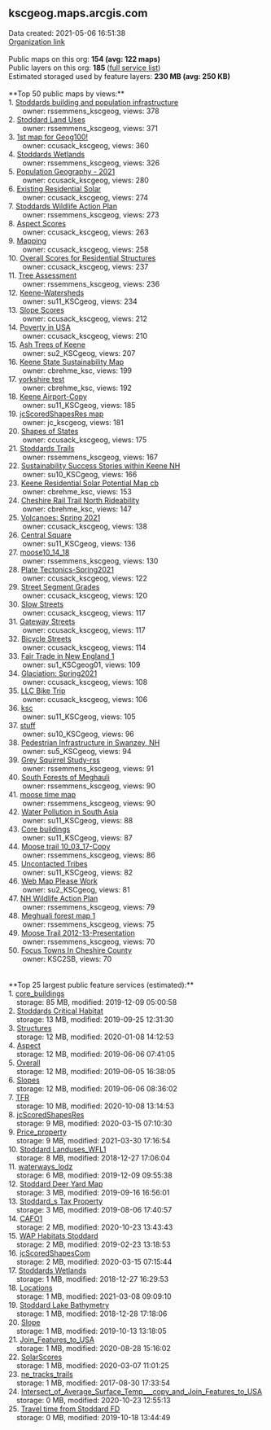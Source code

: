 <h2>kscgeog.maps.arcgis.com</h2> Data created: 2021-05-06 16:51:38 <br /><a target='new' href='https://kscgeog.maps.arcgis.com'>Organization link</a><br /><br />Public maps on this org: <b>154 (avg: 122 maps)</b><br />Public layers on this org: <b>185 </b>(<a target='new' href='https://services.arcgis.com/JNsV9gwtc6W7wYcK/ArcGIS/rest/services'>full service list</a>)<br />Estimated storaged used by feature layers: <b>230 MB (avg: 250 KB)</b><br /><br />**Top 50 public maps by views:**<br />  1. <a target='new' href='https://www.arcgis.com/home/item.html?id=78f14c6d03d846ac83ab80d769d165b7'>Stoddards building and population infrastructure</a> <br />  &nbsp;&nbsp;&nbsp;&nbsp; &nbsp;&nbsp;owner: rssemmens_kscgeog, views: 378<br />  2. <a target='new' href='https://www.arcgis.com/home/item.html?id=df7424725ea348ababfd6ba60ab2bbc5'>Stoddard Land Uses</a> <br />  &nbsp;&nbsp;&nbsp;&nbsp; &nbsp;&nbsp;owner: rssemmens_kscgeog, views: 371<br />  3. <a target='new' href='https://www.arcgis.com/home/item.html?id=a45f696378d3476aa5ccfc025af2622b'>1st map for Geog100!</a> <br />  &nbsp;&nbsp;&nbsp;&nbsp; &nbsp;&nbsp;owner: ccusack_kscgeog, views: 360<br />  4. <a target='new' href='https://www.arcgis.com/home/item.html?id=8311d9e538a4498d8c749f6a634a335b'>Stoddards Wetlands</a> <br />  &nbsp;&nbsp;&nbsp;&nbsp; &nbsp;&nbsp;owner: rssemmens_kscgeog, views: 326<br />  5. <a target='new' href='https://www.arcgis.com/home/item.html?id=5634cab568fb4db0bcf36d3378bd9d06'>Population Geography - 2021</a> <br />  &nbsp;&nbsp;&nbsp;&nbsp; &nbsp;&nbsp;owner: ccusack_kscgeog, views: 280<br />  6. <a target='new' href='https://www.arcgis.com/home/item.html?id=fb86950a73dd4078b5b49e6df0539fd4'>Existing Residential Solar</a> <br />  &nbsp;&nbsp;&nbsp;&nbsp; &nbsp;&nbsp;owner: ccusack_kscgeog, views: 274<br />  7. <a target='new' href='https://www.arcgis.com/home/item.html?id=5fcaa29c997446aab87bab96278e75e3'>Stoddards Wildlife Action Plan</a> <br />  &nbsp;&nbsp;&nbsp;&nbsp; &nbsp;&nbsp;owner: rssemmens_kscgeog, views: 273<br />  8. <a target='new' href='https://www.arcgis.com/home/item.html?id=d8fd226352f84e37a2fab87a07ca5b01'>Aspect Scores</a> <br />  &nbsp;&nbsp;&nbsp;&nbsp; &nbsp;&nbsp;owner: ccusack_kscgeog, views: 263<br />  9. <a target='new' href='https://www.arcgis.com/home/item.html?id=955002dd5cd24bd0b321ddab9c65713b'>Mapping</a> <br />  &nbsp;&nbsp;&nbsp;&nbsp; &nbsp;&nbsp;owner: ccusack_kscgeog, views: 258<br />  10. <a target='new' href='https://www.arcgis.com/home/item.html?id=e367a8a3de6247cab16395a8d9be7e71'>Overall Scores for Residential Structures</a> <br />  &nbsp;&nbsp;&nbsp;&nbsp; &nbsp;&nbsp;owner: ccusack_kscgeog, views: 237<br />  11. <a target='new' href='https://www.arcgis.com/home/item.html?id=28442bb7da4540bfb1c9976c323e892d'>Tree Assessment</a> <br />  &nbsp;&nbsp;&nbsp;&nbsp; &nbsp;&nbsp;owner: rssemmens_kscgeog, views: 236<br />  12. <a target='new' href='https://www.arcgis.com/home/item.html?id=74e1cd6dcb77429ea3f7b159cf4b4dd0'>Keene-Watersheds</a> <br />  &nbsp;&nbsp;&nbsp;&nbsp; &nbsp;&nbsp;owner: su11_KSCgeog, views: 234<br />  13. <a target='new' href='https://www.arcgis.com/home/item.html?id=04b79dfca6fb4e019b042ae426d395f7'>Slope Scores</a> <br />  &nbsp;&nbsp;&nbsp;&nbsp; &nbsp;&nbsp;owner: ccusack_kscgeog, views: 212<br />  14. <a target='new' href='https://www.arcgis.com/home/item.html?id=4b18a84b1d17445f91c64f00d73ac921'>Poverty in USA</a> <br />  &nbsp;&nbsp;&nbsp;&nbsp; &nbsp;&nbsp;owner: ccusack_kscgeog, views: 210<br />  15. <a target='new' href='https://www.arcgis.com/home/item.html?id=5911c50763624f83935bac830b0889af'>Ash Trees of Keene</a> <br />  &nbsp;&nbsp;&nbsp;&nbsp; &nbsp;&nbsp;owner: su2_KSCgeog, views: 207<br />  16. <a target='new' href='https://www.arcgis.com/home/item.html?id=27a33f7ca6e744f9b30240995e893679'>Keene State Sustainability Map</a> <br />  &nbsp;&nbsp;&nbsp;&nbsp; &nbsp;&nbsp;owner: cbrehme_ksc, views: 199<br />  17. <a target='new' href='https://www.arcgis.com/home/item.html?id=2cbfc17955d849efac439129dd9dcd30'>yorkshire test</a> <br />  &nbsp;&nbsp;&nbsp;&nbsp; &nbsp;&nbsp;owner: cbrehme_ksc, views: 192<br />  18. <a target='new' href='https://www.arcgis.com/home/item.html?id=ff0dbd392c234c24af9e0fa3f520fb16'>Keene Airport-Copy</a> <br />  &nbsp;&nbsp;&nbsp;&nbsp; &nbsp;&nbsp;owner: su11_KSCgeog, views: 185<br />  19. <a target='new' href='https://www.arcgis.com/home/item.html?id=7b6791a58fec42e6aba32b053481779d'>jcScoredShapesRes map</a> <br />  &nbsp;&nbsp;&nbsp;&nbsp; &nbsp;&nbsp;owner: jc_kscgeog, views: 181<br />  20. <a target='new' href='https://www.arcgis.com/home/item.html?id=c8571704777b4042923ddec24cbcd37e'>Shapes of States</a> <br />  &nbsp;&nbsp;&nbsp;&nbsp; &nbsp;&nbsp;owner: ccusack_kscgeog, views: 175<br />  21. <a target='new' href='https://www.arcgis.com/home/item.html?id=3a4509f95dfb41a2ad0e5ed69a137ee0'>Stoddards Trails</a> <br />  &nbsp;&nbsp;&nbsp;&nbsp; &nbsp;&nbsp;owner: rssemmens_kscgeog, views: 167<br />  22. <a target='new' href='https://www.arcgis.com/home/item.html?id=9708d238d710414cb4998b74b2e442d5'>Sustainability Success Stories within Keene NH</a> <br />  &nbsp;&nbsp;&nbsp;&nbsp; &nbsp;&nbsp;owner: su10_KSCgeog, views: 166<br />  23. <a target='new' href='https://www.arcgis.com/home/item.html?id=7c8a3f3d5f164c46845106c467e29a59'>Keene Residential Solar Potential Map cb</a> <br />  &nbsp;&nbsp;&nbsp;&nbsp; &nbsp;&nbsp;owner: cbrehme_ksc, views: 153<br />  24. <a target='new' href='https://www.arcgis.com/home/item.html?id=858ad15ffc8f45ad90be3dad427266b5'>Cheshire Rail Trail North Rideability</a> <br />  &nbsp;&nbsp;&nbsp;&nbsp; &nbsp;&nbsp;owner: cbrehme_ksc, views: 147<br />  25. <a target='new' href='https://www.arcgis.com/home/item.html?id=22e8694ca34b44e9812314064bdf982a'>Volcanoes: Spring 2021</a> <br />  &nbsp;&nbsp;&nbsp;&nbsp; &nbsp;&nbsp;owner: ccusack_kscgeog, views: 138<br />  26. <a target='new' href='https://www.arcgis.com/home/item.html?id=453ffdf3d71f46ea9f3c0d8190bb9904'>Central Square</a> <br />  &nbsp;&nbsp;&nbsp;&nbsp; &nbsp;&nbsp;owner: su11_KSCgeog, views: 136<br />  27. <a target='new' href='https://www.arcgis.com/home/item.html?id=17f094b3563f409a8625c5d141d0be23'>moose10_14_18</a> <br />  &nbsp;&nbsp;&nbsp;&nbsp; &nbsp;&nbsp;owner: rssemmens_kscgeog, views: 130<br />  28. <a target='new' href='https://www.arcgis.com/home/item.html?id=5d9dd47a05ea482f8e37769bab47b986'>Plate Tectonics-Spring2021</a> <br />  &nbsp;&nbsp;&nbsp;&nbsp; &nbsp;&nbsp;owner: ccusack_kscgeog, views: 122<br />  29. <a target='new' href='https://www.arcgis.com/home/item.html?id=51dea8778de14741b10b91f1deb18501'>Street Segment Grades</a> <br />  &nbsp;&nbsp;&nbsp;&nbsp; &nbsp;&nbsp;owner: ccusack_kscgeog, views: 120<br />  30. <a target='new' href='https://www.arcgis.com/home/item.html?id=018cbf4dd71b41458c57c456cf3df158'>Slow Streets</a> <br />  &nbsp;&nbsp;&nbsp;&nbsp; &nbsp;&nbsp;owner: ccusack_kscgeog, views: 117<br />  31. <a target='new' href='https://www.arcgis.com/home/item.html?id=4846c0d5919b48e68f2df824c1353873'>Gateway Streets</a> <br />  &nbsp;&nbsp;&nbsp;&nbsp; &nbsp;&nbsp;owner: ccusack_kscgeog, views: 117<br />  32. <a target='new' href='https://www.arcgis.com/home/item.html?id=f8656dd81ebd425283425bacc51c0257'>Bicycle Streets</a> <br />  &nbsp;&nbsp;&nbsp;&nbsp; &nbsp;&nbsp;owner: ccusack_kscgeog, views: 114<br />  33. <a target='new' href='https://www.arcgis.com/home/item.html?id=0daed06aae4042f2b4ba7ac0acc51e9a'>Fair Trade in New England 1</a> <br />  &nbsp;&nbsp;&nbsp;&nbsp; &nbsp;&nbsp;owner: su1_KSCgeog01, views: 109<br />  34. <a target='new' href='https://www.arcgis.com/home/item.html?id=31fe7587302d4e6982d0271a08ade23c'>Glaciation: Spring2021</a> <br />  &nbsp;&nbsp;&nbsp;&nbsp; &nbsp;&nbsp;owner: ccusack_kscgeog, views: 108<br />  35. <a target='new' href='https://www.arcgis.com/home/item.html?id=174472c654ad46ac99b2a827f75981b3'>LLC Bike Trip</a> <br />  &nbsp;&nbsp;&nbsp;&nbsp; &nbsp;&nbsp;owner: ccusack_kscgeog, views: 106<br />  36. <a target='new' href='https://www.arcgis.com/home/item.html?id=769c9cef5bdf41c1857966326250f4c5'>ksc</a> <br />  &nbsp;&nbsp;&nbsp;&nbsp; &nbsp;&nbsp;owner: su11_KSCgeog, views: 105<br />  37. <a target='new' href='https://www.arcgis.com/home/item.html?id=977c16e2ab6a49dfb8e889be78504bf5'>stuff</a> <br />  &nbsp;&nbsp;&nbsp;&nbsp; &nbsp;&nbsp;owner: su10_KSCgeog, views: 96<br />  38. <a target='new' href='https://www.arcgis.com/home/item.html?id=bff6e9690a4d4127a988f6cef12eec49'>Pedestrian Infrastructure in Swanzey, NH</a> <br />  &nbsp;&nbsp;&nbsp;&nbsp; &nbsp;&nbsp;owner: su5_KSCgeog, views: 94<br />  39. <a target='new' href='https://www.arcgis.com/home/item.html?id=6039b472558f4f8d8ae3d69f24fab1dd'>Grey Squirrel Study-rss</a> <br />  &nbsp;&nbsp;&nbsp;&nbsp; &nbsp;&nbsp;owner: rssemmens_kscgeog, views: 91<br />  40. <a target='new' href='https://www.arcgis.com/home/item.html?id=fd9f43be90724a3b964a097efa822f40'>South Forests of Meghauli</a> <br />  &nbsp;&nbsp;&nbsp;&nbsp; &nbsp;&nbsp;owner: rssemmens_kscgeog, views: 90<br />  41. <a target='new' href='https://www.arcgis.com/home/item.html?id=a659d6edf2414d2fba0a1a7db077cb95'>moose time map</a> <br />  &nbsp;&nbsp;&nbsp;&nbsp; &nbsp;&nbsp;owner: rssemmens_kscgeog, views: 90<br />  42. <a target='new' href='https://www.arcgis.com/home/item.html?id=dcedf8ed9fce4768ace5cfa5998e9534'>Water Pollution in South Asia</a> <br />  &nbsp;&nbsp;&nbsp;&nbsp; &nbsp;&nbsp;owner: su11_KSCgeog, views: 88<br />  43. <a target='new' href='https://www.arcgis.com/home/item.html?id=097a08361a8241beb883e4464d0d1578'>Core buildings</a> <br />  &nbsp;&nbsp;&nbsp;&nbsp; &nbsp;&nbsp;owner: su11_KSCgeog, views: 87<br />  44. <a target='new' href='https://www.arcgis.com/home/item.html?id=8f61704131aa47e0973e1b4a74022121'>Moose trail 10_03_17-Copy</a> <br />  &nbsp;&nbsp;&nbsp;&nbsp; &nbsp;&nbsp;owner: rssemmens_kscgeog, views: 86<br />  45. <a target='new' href='https://www.arcgis.com/home/item.html?id=fea6714c0beb4063a667c93ac6812565'>Uncontacted Tribes</a> <br />  &nbsp;&nbsp;&nbsp;&nbsp; &nbsp;&nbsp;owner: su11_KSCgeog, views: 82<br />  46. <a target='new' href='https://www.arcgis.com/home/item.html?id=61cc7f4edae9478c9aa7c12187d75a01'>Web Map Please Work</a> <br />  &nbsp;&nbsp;&nbsp;&nbsp; &nbsp;&nbsp;owner: su2_KSCgeog, views: 81<br />  47. <a target='new' href='https://www.arcgis.com/home/item.html?id=f09972a60f8743309a902d06514d4e90'>NH Wildlife Action Plan</a> <br />  &nbsp;&nbsp;&nbsp;&nbsp; &nbsp;&nbsp;owner: rssemmens_kscgeog, views: 79<br />  48. <a target='new' href='https://www.arcgis.com/home/item.html?id=17b7644be996478c9bb0e8e282d4e3ff'>Meghuali forest map 1</a> <br />  &nbsp;&nbsp;&nbsp;&nbsp; &nbsp;&nbsp;owner: rssemmens_kscgeog, views: 75<br />  49. <a target='new' href='https://www.arcgis.com/home/item.html?id=da2c76333a2d44ac9625a43d5353ba50'>Moose Trail 2012-13-Presentation</a> <br />  &nbsp;&nbsp;&nbsp;&nbsp; &nbsp;&nbsp;owner: rssemmens_kscgeog, views: 70<br />  50. <a target='new' href='https://www.arcgis.com/home/item.html?id=7db551c252aa4f149f61690eca989890'>Focus Towns In Cheshire County</a> <br />  &nbsp;&nbsp;&nbsp;&nbsp; &nbsp;&nbsp;owner: KSC2SB, views: 70<br /><br /><br />**Top 25 largest public feature services (estimated):**<br /> 1. <a target='new' href='https://www.arcgis.com/home/item.html?id=6707f9746ae846818293a60cf2e3186d'>core_buildings</a><br /> &nbsp;&nbsp;&nbsp;&nbsp;storage: 85 MB, modified: 2019-12-09 05:00:58<br /> 2. <a target='new' href='https://www.arcgis.com/home/item.html?id=719e31d61b89483fb38d75721540f847'>Stoddards Critical Habitat</a><br /> &nbsp;&nbsp;&nbsp;&nbsp;storage: 13 MB, modified: 2019-09-25 12:31:30<br /> 3. <a target='new' href='https://www.arcgis.com/home/item.html?id=ab42a40b2cd6462d8eb36220674870d2'>Structures</a><br /> &nbsp;&nbsp;&nbsp;&nbsp;storage: 12 MB, modified: 2020-01-08 14:12:53<br /> 4. <a target='new' href='https://www.arcgis.com/home/item.html?id=cda3e30fb77748af9e8e3fcab8ec1b5a'>Aspect</a><br /> &nbsp;&nbsp;&nbsp;&nbsp;storage: 12 MB, modified: 2019-06-06 07:41:05<br /> 5. <a target='new' href='https://www.arcgis.com/home/item.html?id=82fb8298a73348a7b19ffaeaa63271ce'>Overall</a><br /> &nbsp;&nbsp;&nbsp;&nbsp;storage: 12 MB, modified: 2019-06-05 16:38:05<br /> 6. <a target='new' href='https://www.arcgis.com/home/item.html?id=7d4c9f6df0494857aa55133114e941fb'>Slopes</a><br /> &nbsp;&nbsp;&nbsp;&nbsp;storage: 12 MB, modified: 2019-06-06 08:36:02<br /> 7. <a target='new' href='https://www.arcgis.com/home/item.html?id=74911f083f134b60bab778cd3e9538cf'>TFR</a><br /> &nbsp;&nbsp;&nbsp;&nbsp;storage: 10 MB, modified: 2020-10-08 13:14:53<br /> 8. <a target='new' href='https://www.arcgis.com/home/item.html?id=1364edea8c0a43fa9355494112d4f7df'>jcScoredShapesRes</a><br /> &nbsp;&nbsp;&nbsp;&nbsp;storage: 9 MB, modified: 2020-03-15 07:10:30<br /> 9. <a target='new' href='https://www.arcgis.com/home/item.html?id=d0f6bddbc5a54168b7ffeb4846274797'>Price_property</a><br /> &nbsp;&nbsp;&nbsp;&nbsp;storage: 9 MB, modified: 2021-03-30 17:16:54<br /> 10. <a target='new' href='https://www.arcgis.com/home/item.html?id=b74d28cebe5f400d998d750164a1dfe7'>Stoddard Landuses_WFL1</a><br /> &nbsp;&nbsp;&nbsp;&nbsp;storage: 8 MB, modified: 2018-12-27 17:06:04<br /> 11. <a target='new' href='https://www.arcgis.com/home/item.html?id=d658fb38bb0a4f37acd903eb52765744'>waterways_lodz</a><br /> &nbsp;&nbsp;&nbsp;&nbsp;storage: 6 MB, modified: 2019-12-09 09:55:38<br /> 12. <a target='new' href='https://www.arcgis.com/home/item.html?id=db3cf31cb41843419969a50f9764a801'>Stoddard Deer Yard Map</a><br /> &nbsp;&nbsp;&nbsp;&nbsp;storage: 3 MB, modified: 2019-09-16 16:56:01<br /> 13. <a target='new' href='https://www.arcgis.com/home/item.html?id=772a7e6174134eec834b92ceada832b5'>Stoddard_s Tax Property</a><br /> &nbsp;&nbsp;&nbsp;&nbsp;storage: 3 MB, modified: 2019-08-06 17:40:57<br /> 14. <a target='new' href='https://www.arcgis.com/home/item.html?id=a30f84380e624808934edad70b3ac5d4'>CAFO1</a><br /> &nbsp;&nbsp;&nbsp;&nbsp;storage: 2 MB, modified: 2020-10-23 13:43:43<br /> 15. <a target='new' href='https://www.arcgis.com/home/item.html?id=5c78d2a1cbb44582aaf7f361122be0ec'>WAP Habitats Stoddard</a><br /> &nbsp;&nbsp;&nbsp;&nbsp;storage: 2 MB, modified: 2019-02-23 13:18:53<br /> 16. <a target='new' href='https://www.arcgis.com/home/item.html?id=f0e44133be0048ed9cbe1d196537e1ef'>jcScoredShapesCom</a><br /> &nbsp;&nbsp;&nbsp;&nbsp;storage: 2 MB, modified: 2020-03-15 07:15:44<br /> 17. <a target='new' href='https://www.arcgis.com/home/item.html?id=c38d0a5bd24647fe97085d2ccb009d4f'>Stoddards Wetlands</a><br /> &nbsp;&nbsp;&nbsp;&nbsp;storage: 1 MB, modified: 2018-12-27 16:29:53<br /> 18. <a target='new' href='https://www.arcgis.com/home/item.html?id=efa086f717e748dda5decbc476070d1d'>Locations</a><br /> &nbsp;&nbsp;&nbsp;&nbsp;storage: 1 MB, modified: 2021-03-08 09:09:10<br /> 19. <a target='new' href='https://www.arcgis.com/home/item.html?id=f1ed8d61efca499b9cd2b7ea46299c25'>Stoddard Lake Bathymetry</a><br /> &nbsp;&nbsp;&nbsp;&nbsp;storage: 1 MB, modified: 2018-12-28 17:18:06<br /> 20. <a target='new' href='https://www.arcgis.com/home/item.html?id=d5063b36ee3148c298efc6077432b0c3'>Slope</a><br /> &nbsp;&nbsp;&nbsp;&nbsp;storage: 1 MB, modified: 2019-10-13 13:18:05<br /> 21. <a target='new' href='https://www.arcgis.com/home/item.html?id=c9db7f241e214c589b2001833ca7262e'>Join_Features_to_USA</a><br /> &nbsp;&nbsp;&nbsp;&nbsp;storage: 1 MB, modified: 2020-08-28 15:16:02<br /> 22. <a target='new' href='https://www.arcgis.com/home/item.html?id=b1df9d3972fb42bf864df82d17563a63'>SolarScores</a><br /> &nbsp;&nbsp;&nbsp;&nbsp;storage: 1 MB, modified: 2020-03-07 11:01:25<br /> 23. <a target='new' href='https://www.arcgis.com/home/item.html?id=588706792281442ea4747d8bff638505'>ne_tracks_trails</a><br /> &nbsp;&nbsp;&nbsp;&nbsp;storage: 1 MB, modified: 2017-08-30 17:33:54<br /> 24. <a target='new' href='https://www.arcgis.com/home/item.html?id=3cef04581e2e4666b6f554f8d7c65b58'>Intersect_of_Average_Surface_Temp___copy_and_Join_Features_to_USA</a><br /> &nbsp;&nbsp;&nbsp;&nbsp;storage: 0 MB, modified: 2020-10-23 12:55:13<br /> 25. <a target='new' href='https://www.arcgis.com/home/item.html?id=00d6acb4d4c049779faf4c3860f8ccf1'>Travel time from Stoddard FD</a><br /> &nbsp;&nbsp;&nbsp;&nbsp;storage: 0 MB, modified: 2019-10-18 13:44:49<br />